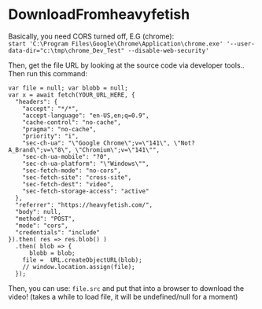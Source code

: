 # DownloadFromheavyfetish
Basically, you need CORS turned off, E.G (chrome):    
`start 'C:\Program Files\Google\Chrome\Application\chrome.exe' '--user-data-dir="c:\tmp\chrome_Dev_Test" --disable-web-security'`    

Then, get the file URL by looking at the source code via developer tools..    
Then run this command:    

```
var file = null; var blobb = null;
var x = await fetch(YOUR_URL_HERE, {
  "headers": {
    "accept": "*/*",
    "accept-language": "en-US,en;q=0.9",
    "cache-control": "no-cache",
    "pragma": "no-cache",
    "priority": "i",
    "sec-ch-ua": "\"Google Chrome\";v=\"141\", \"Not?A_Brand\";v=\"8\", \"Chromium\";v=\"141\"",
    "sec-ch-ua-mobile": "?0",
    "sec-ch-ua-platform": "\"Windows\"",
    "sec-fetch-mode": "no-cors",
    "sec-fetch-site": "cross-site",
    "sec-fetch-dest": "video",
    "sec-fetch-storage-access": "active"
  },
  "referrer": "https://heavyfetish.com/",
  "body": null,
  "method": "POST",
  "mode": "cors",
  "credentials": "include"
}).then( res => res.blob() )
  .then( blob => {
      blobb = blob;
    file =  URL.createObjectURL(blob);
    // window.location.assign(file);
  });
```

Then, you can use:
`file.src` and put that into a browser to download the video! (takes a while to load file, it will be undefined/null for a moment)            
